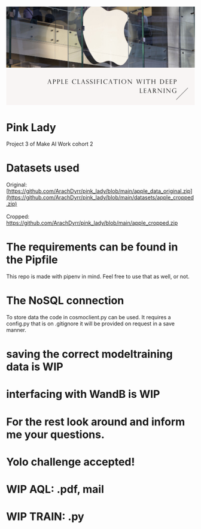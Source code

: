 ![header](https://github.com/ArachDyrr/pink_lady/blob/main/header.png)
# Pink Lady
Project 3 of Make AI Work cohort 2

# Datasets used
Original: [https://github.com/ArachDyrr/pink_lady/blob/main/apple_data_original.zip](https://github.com/ArachDyrr/pink_lady/blob/main/datasets/apple_cropped.zip) <br>  
Cropped: [https://github.com/ArachDyrr/pink_lady/blob/main/apple_cropped.zip
](https://github.com/ArachDyrr/pink_lady/blob/main/datasets/apple_data_original.zip)
# The requirements can be found in the Pipfile
This repo is made with pipenv in mind. Feel free to use that as well, or not. 

# The NoSQL connection
To store data the code in cosmoclient.py can be used. It requires a config.py that is on .gitignore it will be provided on request in a save manner. 

# saving the correct modeltraining data is WIP 

# interfacing with WandB is WIP

# For the rest look around and inform me your questions. 

# Yolo challenge accepted!

# WIP AQL: .pdf, mail
# WIP TRAIN: .py
